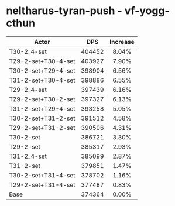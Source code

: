 # neltharus-tyran-push - vf-yogg-cthun
| Actor | DPS | Increase |
|---|:---:|:---:|
|T30-2_4-set|404452|8.04%|
|T29-2-set+T30-4-set|403927|7.90%|
|T30-2-set+T29-4-set|398904|6.56%|
|T31-2-set+T30-4-set|398886|6.55%|
|T29-2_4-set|397439|6.16%|
|T29-2-set+T30-2-set|397327|6.13%|
|T31-2-set+T29-4-set|393258|5.05%|
|T30-2-set+T31-2-set|391512|4.58%|
|T29-2-set+T31-2-set|390506|4.31%|
|T30-2-set|386721|3.30%|
|T29-2-set|385317|2.93%|
|T31-2_4-set|385099|2.87%|
|T31-2-set|379851|1.47%|
|T30-2-set+T31-4-set|378702|1.16%|
|T29-2-set+T31-4-set|377487|0.83%|
|Base|374364|0.00%|
